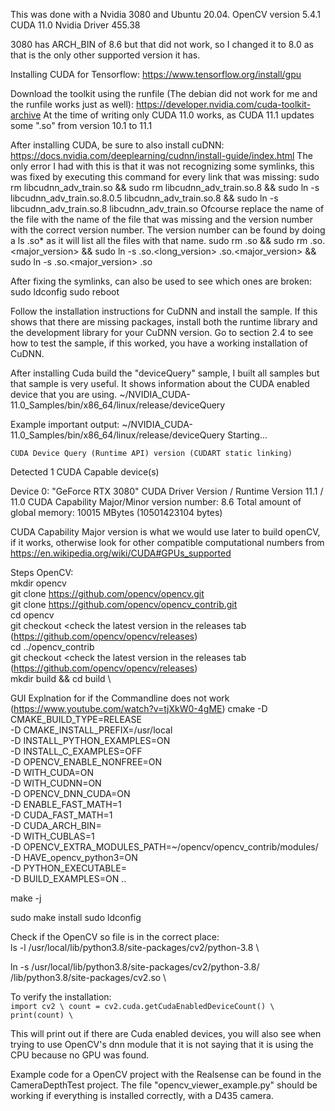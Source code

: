 This was done with a Nvidia 3080 and Ubuntu 20.04. 
OpenCV version 5.4.1
CUDA 11.0
Nvidia Driver 455.38

3080 has ARCH_BIN of 8.6 but that did not work, so I changed it to 8.0 as that is the only other supported version it has.

Installing CUDA for Tensorflow:
https://www.tensorflow.org/install/gpu

Download the toolkit using the runfile (The debian did not work for me and the runfile works just as well): https://developer.nvidia.com/cuda-toolkit-archive
At the time of writing only CUDA 11.0 works, as CUDA 11.1 updates some ".so" from version 10.1 to 11.1

After installing CUDA, be sure to also install cuDNN: https://docs.nvidia.com/deeplearning/cudnn/install-guide/index.html
The only error I had with this is that it was not recognizing some symlinks, this was fixed by executing this command for every link that was missing:
sudo rm libcudnn_adv_train.so && sudo rm libcudnn_adv_train.so.8 && sudo ln -s libcudnn_adv_train.so.8.0.5 libcudnn_adv_train.so.8 && sudo ln -s libcudnn_adv_train.so.8 libcudnn_adv_train.so
Ofcourse replace the name of the file with the name of the file that was missing and the version number with the correct version number.
The version number can be found by doing a ls <name>.so* as it will list all the files with that name.
sudo rm <name>.so && sudo rm <name>.so.<major_version> && sudo ln -s <name>.so.<long_version> <name>.so.<major_version> && sudo ln -s <name>.so.<major_version> <name>.so

After fixing the symlinks, can also be used to see which ones are broken:
 sudo ldconfig
 sudo reboot

Follow the installation instructions for CuDNN and install the sample.
If this shows that there are missing packages, install both the runtime library and the development library for your CuDNN version.
Go to section 2.4 to see how to test the sample, if this worked, you have a working installation of CuDNN.

After installing Cuda build the "deviceQuery" sample, I built all samples but that sample is very useful. It shows information about the CUDA enabled device that you are using.
   ~/NVIDIA_CUDA-11.0_Samples/bin/x86_64/linux/release/deviceQuery

Example important output:
~/NVIDIA_CUDA-11.0_Samples/bin/x86_64/linux/release/deviceQuery Starting...

    CUDA Device Query (Runtime API) version (CUDART static linking)

   Detected 1 CUDA Capable device(s)

   Device 0: "GeForce RTX 3080"
     CUDA Driver Version / Runtime Version          11.1 / 11.0
     CUDA Capability Major/Minor version number:    8.6
     Total amount of global memory:                 10015 MBytes (10501423104 bytes)

   CUDA Capability Major version is what we would use later to build openCV, if it works, otherwise look for other compatible computational numbers from https://en.wikipedia.org/wiki/CUDA#GPUs_supported

Steps OpenCV: \
mkdir opencv \
git clone https://github.com/opencv/opencv.git \
git clone https://github.com/opencv/opencv_contrib.git \
cd opencv \
git checkout <check the latest version in the releases tab (https://github.com/opencv/opencv/releases) \
cd ../opencv_contrib \
git checkout <check the latest version in the releases tab (https://github.com/opencv/opencv/releases) \
mkdir build && cd build \

GUI Explnation for if the Commandline does not work (https://www.youtube.com/watch?v=tjXkW0-4gME)
cmake -D CMAKE_BUILD_TYPE=RELEASE \
-D CMAKE_INSTALL_PREFIX=/usr/local \
-D INSTALL_PYTHON_EXAMPLES=ON \
-D INSTALL_C_EXAMPLES=OFF \
-D OPENCV_ENABLE_NONFREE=ON \
-D WITH_CUDA=ON \
-D WITH_CUDNN=ON \
-D OPENCV_DNN_CUDA=ON \
-D ENABLE_FAST_MATH=1 \
-D CUDA_FAST_MATH=1 \
-D CUDA_ARCH_BIN=<GPU CUDA Capability Major version> \
-D WITH_CUBLAS=1 \
-D OPENCV_EXTRA_MODULES_PATH=~/opencv/opencv_contrib/modules/ \
-D HAVE_opencv_python3=ON \
-D PYTHON_EXECUTABLE=<Python executable path> \
-D BUILD_EXAMPLES=ON ..

make -j<number of cores>

sudo make install
sudo ldconfig

Check if the OpenCV so file is in the correct place:  \
ls -l /usr/local/lib/python3.8/site-packages/cv2/python-3.8 \

ln -s /usr/local/lib/python3.8/site-packages/cv2/python-3.8/<file name of so file> <Python Virtual Environment Path>/lib/python3.8/site-packages/cv2.so \

To verify the installation: \
`import cv2 \
count = cv2.cuda.getCudaEnabledDeviceCount() \
print(count) \`

This will print out if there are Cuda enabled devices, you will also see when trying to use OpenCV's dnn module that it is not saying that it is using the CPU because no GPU was found.

Example code for a OpenCV project with the Realsense can be found in the CameraDepthTest project.
The file "opencv_viewer_example.py" should be working if everything is installed correctly, with a D435 camera.
